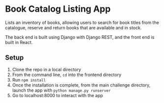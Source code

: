 # Book Catalog Listing App

Lists an inventory of books, allowing users to search for book titles from the catalogue, reserve and return books that are available and in stock.

The back end is built using Django with Django REST, and the front end is built in React.

## Setup

1. Clone the repo in a local directory
2. From the command line, ```cd``` into the frontend directory
3. Run ```npm install```
4. Once the installation is complete, from the main challenge directory, launch the app with ```python manage.py runserver```
5. Go to localhost:8000 to interact with the app
